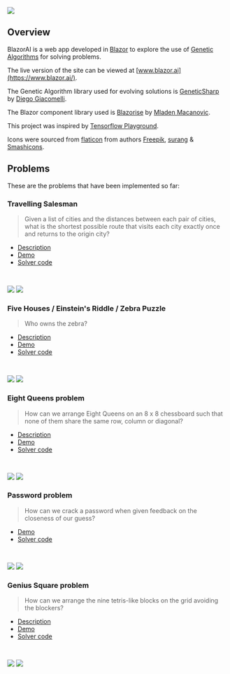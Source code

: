 ![](docs/images/blazor-ai-logo.png)

## Overview

BlazorAI is a web app developed in [Blazor](https://dotnet.microsoft.com/apps/aspnet/web-apps/blazor) to explore the use of [Genetic Algorithms](https://en.wikipedia.org/wiki/Genetic_algorithm) for solving problems.

The live version of the site can be viewed at [www.blazor.ai](https://www.blazor.ai/).

The Genetic Algorithm library used for evolving solutions is [GeneticSharp](https://github.com/giacomelli/GeneticSharp) by [Diego Giacomelli](https://github.com/giacomelli).

The Blazor component library used is [Blazorise](https://blazorise.com/) by [Mladen Macanovic](https://github.com/stsrki).

This project was inspired by [Tensorflow Playground](https://playground.tensorflow.org/).

Icons were sourced from [flaticon](https://www.flaticon.com/) from authors [Freepik](https://www.flaticon.com/authors/freepik), [surang](https://www.flaticon.com/authors/surang) & [Smashicons](https://www.flaticon.com/authors/smashicons).

## Problems

These are the problems that have been implemented so far:

### Travelling Salesman

> Given a list of cities and the distances between each pair of cities, what is the shortest possible route that visits each city exactly once and returns to the origin city?

* [Description](https://en.wikipedia.org/wiki/Travelling_salesman_problem)
* [Demo](https://www.blazor.ai/travellingsalesman)
* [Solver code](BlazorAI.Shared/Solvers/TravellingSalesmanSolver.cs)

</br>

![](docs/images/TravellingSalesman-2.png) ![](docs/images/TravellingSalesman-3.png)

### Five Houses / Einstein's Riddle / Zebra Puzzle

> Who owns the zebra?

* [Description](https://en.wikipedia.org/wiki/Zebra_Puzzle)
* [Demo](https://www.blazor.ai/fivehouses)
* [Solver code](BlazorAI.Shared/Solvers/FiveHousesSolver.cs)

</br>
  
![](docs/images/FiveHouses-1.png) ![](docs/images/FiveHouses-2.png)

### Eight Queens problem

> How can we arrange Eight Queens on an 8 x 8 chessboard such that none of them share the same row, column or diagonal?

* [Description](https://en.wikipedia.org/wiki/Eight_queens_puzzle)
* [Demo](https://www.blazor.ai/eightqueens)
* [Solver code](BlazorAI.Shared/Solvers/EightQueensSolver.cs)

</br>

![](docs/images/EightQueens-1.png) ![](docs/images/EightQueens-2.png)

### Password problem

> How can we crack a password when given feedback on the closeness of our guess?

* [Demo](https://www.blazor.ai/password)
* [Solver code](BlazorAI.Shared/Solvers/PasswordSolver.cs)

</br>

![](docs/images/Password-1.png) ![](docs/images/Password-2.png)

### Genius Square problem

> How can we arrange the nine tetris-like blocks on the grid avoiding the blockers?

* [Description](https://www.happypuzzle.co.uk/30cubed/genius-square)
* [Demo](https://www.blazor.ai/geniussquare)
* [Solver code](BlazorAI.Shared/Solvers/GeniusSquareSolver.cs)

</br>

![](docs/images/GeniusSquare-1.png) ![](docs/images/GeniusSquare-2.png)

